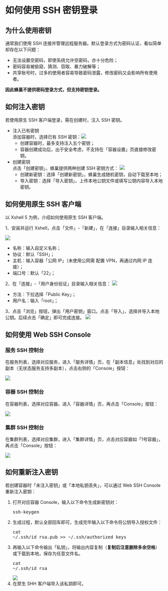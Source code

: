 # 如何使用 SSH 密钥登录

## 为什么使用密钥

通常我们使用 SSH 连接并管理远程服务器。默认登录方式为密码认证，看似简单却存在以下问题：

* 无法设置空密码，即使系统允许空密码，亦十分危险；
* 密码容易被偷窥、猜测、窃取、暴力破解等；
* 共享账号时，过多的使用者容易导致密码泄露，修改密码又会影响所有使用者。

**因此蜂巢不提供密码登录方式，但支持密钥登录。**

## 如何注入密钥

若使用原生 SSH 客户端登录，需在创建时，注入 SSH 密钥。

* 注入已有密钥<br>添加容器时，选择已有 SSH 密钥：![](../image/创建服务-创建有状态服务-注入已有密钥.png)
	* 创建容器时，最多支持注入五个密钥；
	* 容器创建成功后，出于安全考虑，不支持在「容器设置」页直接修改密钥。
* 创建密钥<br>点击「创建密钥」，蜂巢提供两种创建 SSH 密钥方式：
![](../image/创建服务-创建有状态服务-创建密钥.png)
	* 创建新密钥：选择「创建新密钥」，蜂巢生成随机密钥，自动下载至本地；
	* 导入密钥：选择「导入密钥」，上传本地公钥文件或填写公钥内容导入本地密钥。

## 如何使用原生 SSH 客户端

以 Xshell 5 为例，介绍如何使用原生 SSH 客户端。

1、安装并运行 Xshell，点击「文件」-「新建」，在「连接」目录输入相关信息：

![](../image/如何使用SSH密钥登录-新建会话连接.png)

* 名称：输入自定义名称；
* 协议：默认「SSH」；
* 主机：输入容器「公网 IP」（未使用公网需 配置 VPN，再通过内网 IP 连接）；
* 端口号：默认「22」；

2、在「连接」-「用户身份验证」目录输入相关信息：
![](../image/如何使用SSH密钥登录-新建会话用户身份验证.png)

* 方法：下拉选择「Public Key」；
* 用户名：输入「root」；   

3、点击「浏览」按钮，弹出「用户密钥」窗口。点击「导入」，选择并导入本地公钥。后续点击「确定」即可完成连接。
![](../image/如何使用SSH密钥登录-新建会话用户密钥.png)

## 如何使用 Web SSH Console

### 服务 SSH 控制台
在服务列表，选择对应服务，进入「服务详情」页，在「副本信息」处找到对应的副本（无状态服务支持多副本），点击右侧的「Console」按钮：

![](../image/如何使用SSH密钥登录-服务SSH控制台.png)

### 容器 SSH 控制台
在容器列表，选择对应容器，进入「容器详情」页，再点击「Console」按钮：

![](../image/如何使用SSH密钥登录-容器SSH控制台.png)

### 集群 SSH 控制台
在集群列表，选择对应集群，进入「集群详情」页，点击对应容器如「1号容器」，再点击「Console」按钮：

![](../image/如何使用SSH密钥登录-集群SSH控制台.png)

## 如何重新注入密钥

若创建容器时「未注入密钥」或「本地私钥丢失」，可以通过 Web SSH Console 重新注入密钥：

1.  打开对应容器 Console，输入以下命令生成新密钥对：<pre>ssh-keygen</pre>
2.  生成过程，默认全部回车即可，生成完毕输入以下命令将公钥导入授权文件：<pre>cat ~/.ssh/id_rsa.pub >> ~/.ssh/authorized_keys</pre>
3.  再输入以下命令输出「私钥」，将输出内容复制（**复制后注意删除多余空格**）或下载到本地，保存为任意文件名。<pre>cat ~/.ssh/id_rsa</pre>
![](../image/如何使用SSH密钥登录-重新注入密钥.png)
4.  在原生 SHH 客户端导入该私钥即可。